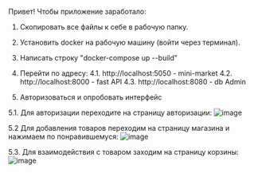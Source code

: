 Привет! Чтобы приложение заработало:

1. Скопировать все файлы к себе в рабочую папку.

2. Установить docker на рабочую машину (войти через терминал).

3. Написать строку "docker-compose up --build"

4. Перейти по адресу:
    4.1. http://localhost:5050 - mini-market
    4.2. http://localhost:8000 - fast API
    4.3. http://localhost:8080 - db Admin

5. Авторизоваться и опробовать интерфейс

5.1. Для авторизации переходите на страницу авторизации: 
![image](https://github.com/user-attachments/assets/ff59a913-b3d1-4441-b11d-f4356f140b6b)


5.2 Для добавления товаров переходим на страницу магазина и нажимаем по понравившемуся:
![image](https://github.com/user-attachments/assets/20f4293c-45fa-4926-8af7-957c32763a4b)


5.3. Для взаимодействия с товаром заходим на страницу корзины:
![image](https://github.com/user-attachments/assets/fc08e645-1bb4-4ea3-9787-4357e3bfa860)




